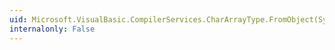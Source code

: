 ```yaml
---
uid: Microsoft.VisualBasic.CompilerServices.CharArrayType.FromObject(System.Object)
internalonly: False
---
```

